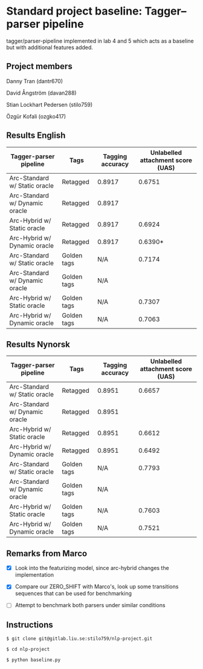 # Standard project baseline: Tagger–parser pipeline

tagger/parser-pipeline implemented in lab 4 and 5 which acts as a baseline but with additional features added.

## Project members

Danny Tran (dantr670)

David Ångström (davan288)

Stian Lockhart Pedersen (stilo759)

Özgür Kofali (ozgko417)

## Results English

| Tagger-parser pipeline         | Tags        | Tagging accuracy | Unlabelled attachment score (UAS) |
| ------------------------------ | ----------- | ---------------- | --------------------------------- |
| Arc-Standard w/ Static oracle  | Retagged    | 0.8917           | 0.6751                            |
| Arc-Standard w/ Dynamic oracle | Retagged    | 0.8917           |                                   |
| Arc-Hybrid w/ Static oracle    | Retagged    | 0.8917           | 0.6924                            |
| Arc-Hybrid w/ Dynamic oracle   | Retagged    | 0.8917           | 0.6390\*                          |
| Arc-Standard w/ Static oracle  | Golden tags | N/A              | 0.7174                            |
| Arc-Standard w/ Dynamic oracle | Golden tags | N/A              |                                   |
| Arc-Hybrid w/ Static oracle    | Golden tags | N/A              | 0.7307                            |
| Arc-Hybrid w/ Dynamic oracle   | Golden tags | N/A              | 0.7063                            |

## Results Nynorsk

| Tagger-parser pipeline         | Tags        | Tagging accuracy | Unlabelled attachment score (UAS) |
| ------------------------------ | ----------- | ---------------- | --------------------------------- |
| Arc-Standard w/ Static oracle  | Retagged    | 0.8951           | 0.6657                            |
| Arc-Standard w/ Dynamic oracle | Retagged    | 0.8951           |                                   |
| Arc-Hybrid w/ Static oracle    | Retagged    | 0.8951           | 0.6612                            |
| Arc-Hybrid w/ Dynamic oracle   | Retagged    | 0.8951           | 0.6492                            |
| Arc-Standard w/ Static oracle  | Golden tags | N/A              | 0.7793                            |
| Arc-Standard w/ Dynamic oracle | Golden tags | N/A              |                                   |
| Arc-Hybrid w/ Static oracle    | Golden tags | N/A              | 0.7603                            |
| Arc-Hybrid w/ Dynamic oracle   | Golden tags | N/A              | 0.7521                            |

## Remarks from Marco

- [x] Look into the featurizing model, since arc-hybrid changes the implementation

- [x] Compare our ZERO_SHIFT with Marco's, look up some transitions sequences that can be used for benchmarking

- [ ] Attempt to benchmark both parsers under similar conditions

## Instructions

```
$ git clone git@gitlab.liu.se:stilo759/nlp-project.git

$ cd nlp-project

$ python baseline.py
```
